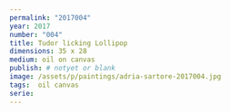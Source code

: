 ```yaml
---
permalink: "2017004"
year: 2017
number: "004"
title: Tudor licking Lollipop
dimensions: 35 x 28
medium: oil on canvas
publish: # notyet or blank
image: /assets/p/paintings/adria-sartore-2017004.jpg
tags:  oil canvas
serie:
---
```


